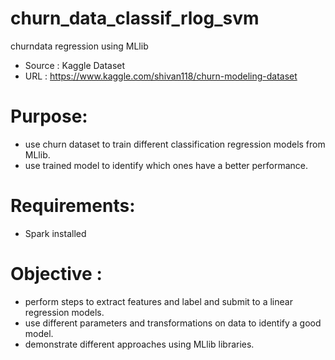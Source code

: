# churn_data_classif_rlog_svm
churndata regression using MLlib
- Source : Kaggle Dataset
- URL : https://www.kaggle.com/shivan118/churn-modeling-dataset

# Purpose: 
- use churn dataset to train different classification regression models from MLlib.
- use trained model to identify which ones have a better performance.
		 
# Requirements: 
- Spark installed

# Objective :
- perform steps to extract features and label and submit to a linear regression models.
- use different parameters and transformations on data to identify a good model.
- demonstrate different approaches using MLlib libraries. 